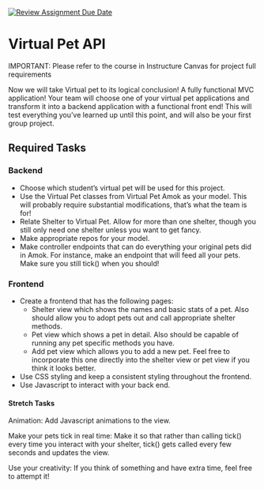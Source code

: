 [![Review Assignment Due Date](https://classroom.github.com/assets/deadline-readme-button-24ddc0f5d75046c5622901739e7c5dd533143b0c8e959d652212380cedb1ea36.svg)](https://classroom.github.com/a/bU0W1zns)
# Virtual Pet API

IMPORTANT: Please refer to the course in Instructure Canvas for project full requirements

Now we will take Virtual pet to its logical conclusion! A fully functional MVC application! Your team will choose one of your virtual pet applications and transform it into a backend application with a functional front end! This will test everything you’ve learned up until this point, and will also be your first group project.

## Required Tasks

### Backend

- Choose which student’s virtual pet will be used for this project.
- Use the Virtual Pet classes from Virtual Pet Amok as your model. This will probably require substantial modifications, that’s what the team is for!
- Relate Shelter to Virtual Pet. Allow for more than one shelter, though you still only need one shelter unless you want to get fancy.
- Make appropriate repos for your model.
- Make controller endpoints that can do everything your original pets did in Amok. For instance, make an endpoint that will feed all your pets. Make sure you still tick() when you should!

### Frontend

- Create a frontend that has the following pages:
  - Shelter view which shows the names and basic stats of a pet. Also should allow you to adopt pets out and call appropriate shelter methods.
  - Pet view which shows a pet in detail. Also should be capable of running any pet specific methods you have.
  - Add pet view which allows you to add a new pet. Feel free to incorporate this one directly into the shelter view or pet view if you think it looks better.
- Use CSS styling and keep a consistent styling throughout the frontend.
- Use Javascript to interact with your back end.

#### Stretch Tasks

Animation:
Add Javascript animations to the view.

Make your pets tick in real time:
Make it so that rather than calling tick() every time you interact with your shelter, tick() gets called every few seconds and updates the view.

Use your creativity:
If you think of something and have extra time, feel free to attempt it!
